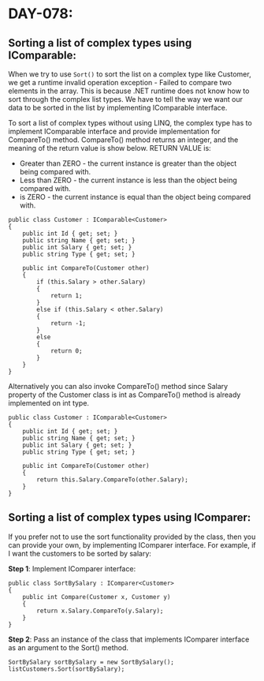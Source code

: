 # DAY-078:

## Sorting a list of complex types using IComparable:

When we try to use `Sort()` to sort the list on a complex type like Customer, we get a runtime invalid operation exception - Failed to compare two elements in the array. This is because .NET runtime does not know how to sort through the complex list types. We have to tell the way we want our data to be sorted in the list by implementing IComparable interface.

To sort a list of complex types without using LINQ, the complex type has to implement IComparable interface and provide implementation for CompareTo() method. CompareTo() method returns an integer, and the meaning of the return value is show below. RETURN VALUE is:

- Greater than ZERO - the current instance is greater than the object being compared with.
- Less than ZERO - the current instance is less than the object being compared with.
- is ZERO - the current instance is equal than the object being compared with.

```
public class Customer : IComparable<Customer>
{
    public int Id { get; set; }
    public string Name { get; set; }
    public int Salary { get; set; }
    public string Type { get; set; }

    public int CompareTo(Customer other)
    {
        if (this.Salary > other.Salary)
        {
            return 1;
        }
        else if (this.Salary < other.Salary)
        {
            return -1;
        }
        else
        {
            return 0;
        }
    }
}
```

Alternatively you can also invoke CompareTo() method since Salary property of the Customer class is int as CompareTo() method is already implemented on int type.

```
public class Customer : IComparable<Customer>
{
    public int Id { get; set; }
    public string Name { get; set; }
    public int Salary { get; set; }
    public string Type { get; set; }

    public int CompareTo(Customer other)
    {
        return this.Salary.CompareTo(other.Salary);
    }
}
```

## Sorting a list of complex types using IComparer:

If you prefer not to use the sort functionality provided by the class, then you can provide your own, by implementing IComparer interface. For example, if I want the customers to be sorted by salary:

**Step 1**: Implement IComparer interface:

```
public class SortBySalary : IComparer<Customer>
{
    public int Compare(Customer x, Customer y)
    {
        return x.Salary.CompareTo(y.Salary);
    }
}
```
**Step 2**: Pass an instance of the class that implements IComparer interface as an argument to the Sort() method.

```
SortBySalary sortBySalary = new SortBySalary();
listCustomers.Sort(sortBySalary);
```